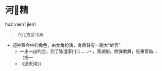 # 河𧒘精
hu2 vaen1 jien1
> 兴化方言词典
- 迎神赛会中的角色，由女角扮演，身后背有一副大“蚌壳”
  - 一出一出的会，到了陈澄家门口……～，荡湖船，吹弹歌舞，笙箫管笛…（扬一
  - 《通天河》）

